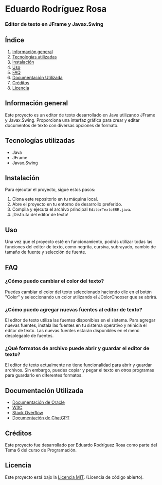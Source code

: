# Eduardo Rodríguez Rosa

### Editor de texto en JFrame y Javax.Swing

## Índice

1. [Información general](#información-general)
2. [Tecnologías utilizadas](#tecnologías-utilizadas)
3. [Instalación](#instalación)
4. [Uso](#uso)
5. [FAQ](#faq)
6. [Documentación Utilizada](#documentación-utilizada)
7. [Créditos](#créditos)
8. [Licencia](#licencia)

## Información general

Este proyecto es un editor de texto desarrollado en Java utilizando JFrame y Javax.Swing. Proporciona una interfaz gráfica para crear y editar documentos de texto con diversas opciones de formato.

## Tecnologías utilizadas

- Java
- JFrame
- Javax.Swing

## Instalación

Para ejecutar el proyecto, sigue estos pasos:

1. Clona este repositorio en tu máquina local.
2. Abre el proyecto en tu entorno de desarrollo preferido.
3. Compila y ejecuta el archivo principal `EditorTextoERR.java`.
4. ¡Disfruta del editor de texto!

## Uso

Una vez que el proyecto esté en funcionamiento, podrás utilizar todas las funciones del editor de texto, como negrita, cursiva, subrayado, cambio de tamaño de fuente y selección de fuente.

## FAQ

### ¿Cómo puedo cambiar el color del texto?

Puedes cambiar el color del texto seleccionado haciendo clic en el botón "Color" y seleccionando un color utilizando el JColorChooser que se abrirá.

### ¿Cómo puedo agregar nuevas fuentes al editor de texto?

El editor de texto utiliza las fuentes disponibles en el sistema. Para agregar nuevas fuentes, instala las fuentes en tu sistema operativo y reinicia el editor de texto. Las nuevas fuentes estarán disponibles en el menú desplegable de fuentes.

### ¿Qué formatos de archivo puede abrir y guardar el editor de texto?

El editor de texto actualmente no tiene funcionalidad para abrir y guardar archivos. Sin embargo, puedes copiar y pegar el texto en otros programas para guardarlo en diferentes formatos.

## Documentación Utilizada

- [Documentación de Oracle](https://docs.oracle.com/en/java/javase/)
- [W3C](https://www.w3schools.com/java/default.asp)
- [Stack Overflow](https://stackoverflow.com/)
- [Documentación de ChatGPT](https://chat.openai.com/)

## Créditos

Este proyecto fue desarrollado por Eduardo Rodríguez Rosa como parte del Tema 6 del curso de Programación.

## Licencia

Este proyecto está bajo la [Licencia MIT](LICENSE). (Licencia de código abierto).
